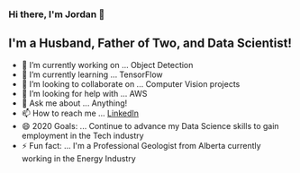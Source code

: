 ### Hi there, I'm Jordan 👋

## I'm a Husband, Father of Two, and Data Scientist!

- 🔭 I’m currently working on ... Object Detection
- 🌱 I’m currently learning ... TensorFlow
- 👯 I’m looking to collaborate on ... Computer Vision projects
- 🤔 I’m looking for help with ... AWS
- 💬 Ask me about ... Anything!
- 📫 How to reach me ... [LinkedIn](https://www.linkedin.com/in/jordandarbyshire/)
- 😄 2020 Goals: ... Continue to advance my Data Science skills to gain employment in the Tech industry
- ⚡ Fun fact: ... I'm a Professional Geologist from Alberta currently working in the Energy Industry
